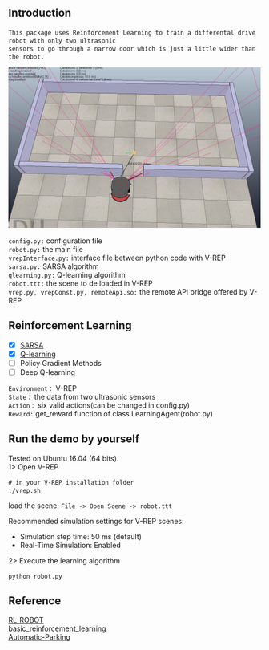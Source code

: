 ## Introduction
    This package uses Reinforcement Learning to train a differental drive robot with only two ultrasonic 
    sensors to go through a narrow door which is just a little wider than the robot.
    
<img alt="Introduction" src="image/Environment.png" width="800">

`config.py:` configuration file<br>
`robot.py:` the main file<br>
`vrepInterface.py:` interface file between python code with V-REP<br>
`sarsa.py:` SARSA algorithm<br>
`qlearning.py:` Q-learning algorithm<br>
`robot.ttt:` the scene to de loaded in V-REP<br>
`vrep.py, vrepConst.py, remoteApi.so:` the remote API bridge offered by V-REP

## Reinforcement Learning
* [x] [SARSA](./sarsa.py)
* [x] [Q-learning](./qlearning.py)
* [ ] Policy Gradient Methods
* [ ] Deep Q-learning<br>

`Environment：` V-REP<br>
`State：` the data from two ultrasonic sensors<br>
`Action：` six valid actions(can be changed in config.py)<br>
`Reward:` get_reward function of class LearningAgent(robot.py)
 
## Run the demo by yourself
Tested on Ubuntu 16.04 (64 bits).<br>
1> Open V-REP 
~~~
# in your V-REP installation folder
./vrep.sh
~~~
load the scene: `File -> Open Scene -> robot.ttt` 

Recommended simulation settings for V-REP scenes:
* Simulation step time: 50 ms  (default) 
* Real-Time Simulation: Enabled

2> Execute the learning algorithm
~~~
python robot.py
~~~
## Reference
[RL-ROBOT](https://github.com/angelmtenor/RL-ROBOT)<br>
[basic_reinforcement_learning](https://github.com/vmayoral/basic_reinforcement_learning)<br>
[Automatic-Parking](https://github.com/taochenshh/Automatic-Parking)<br>

